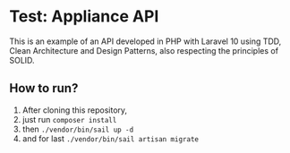 # Test: Appliance API
This is an example of an API developed in PHP with Laravel 10 using TDD, Clean Architecture and Design Patterns, also respecting the principles of SOLID.

## How to run?
1. After cloning this repository,
2. just run `composer install`
3. then `./vendor/bin/sail up -d`
4. and for last `./vendor/bin/sail artisan migrate`
